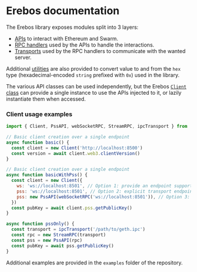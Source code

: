 # Erebos documentation

The Erebos library exposes modules split into 3 layers:

* [APIs](api.md) to interact with Ethereum and Swarm.
* [RPC handlers](rpc.md) used by the APIs to handle the interactions.
* [Transports](transport.md) used by the RPC handlers to communicate with the wanted server.

Additional [utilities](util.md) are also provided to convert value to and from the `hex` type (hexadecimal-encoded `string` prefixed with `0x`) used in the library.

The various API classes can be used independently, but the Erebos [`Client` class](client.md) can provide a single instance to use the APIs injected to it, or lazily instantiate them when accessed.

### Client usage examples

```js
import { Client, PssAPI, webSocketRPC, StreamRPC, ipcTransport } from 'erebos'

// Basic client creation over a single endpoint
async function basic() {
  const client = new Client('http://localhost:8500')
  const version = await client.web3.clientVersion()
}

// Basic client creation over a single endpoint
async function basicWithPss() {
  const client = new Client({
    ws: 'ws://localhost:8501', // Option 1: provide an endpoint supporting streaming, transport will be created and used for PSS
    pss: 'ws://localhost:8501', // Option 2: explicit transport endpoint for PSS
    pss: new PssAPI(webSocketRPC('ws://localhost:8501')), // Option 3: explicit API injection
  })
  const pubKey = await client.pss.getPublicKey()
}

async function pssOnly() {
  const transport = ipcTransport('/path/to/geth.ipc')
  const rpc = new StreamRPC(transport)
  const pss = new PssAPI(rpc)
  const pubKey = await pss.getPublicKey()
}
```

Additional examples are provided in the `examples` folder of the repository.
